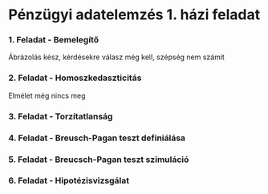 # Pénzügyi adatelemzés 1. házi feladat

### 1. Feladat - Bemelegítő
Ábrázolás kész, kérdésekre válasz még kell, szépség nem számít
### 2. Feladat - Homoszkedaszticitás
Elmélet még nincs meg
### 3. Feladat - Torzítatlanság
### 4. Feladat - Breusch-Pagan teszt definiálása
### 5. Feladat - Breucsch-Pagan teszt szimuláció
### 6. Feladat - Hipotézisvizsgálat
